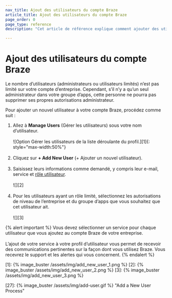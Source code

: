 ```yaml
---
nav_title: Ajout des utilisateurs du compte Braze
article_title: Ajout des utilisateurs du compte Braze
page_order: 0
page_type: reference
description: "Cet article de référence explique comment ajouter des utilisateurs à votre compte d’entreprise."

---
```


# Ajout des utilisateurs du compte Braze

Le nombre d’utilisateurs (administrateurs ou utilisateurs limités) n’est pas limité sur votre compte d’entreprise. Cependant, s’il n’y a qu’un seul administrateur dans votre groupe d’apps, cette personne ne pourra pas supprimer ses propres autorisations administrateur.

Pour ajouter un nouvel utilisateur à votre compte Braze, procédez comme suit :

1. Allez à **Manage Users** (Gérer les utilisateurs) sous votre nom d’utilisateur.<br><br>
   ![Option Gérer les utilisateurs de la liste déroulante du profil.][1]{: style="max-width:50%"}<br><br>
2. Cliquez sur **+ Add New User** (+ Ajouter un nouvel utilisateur).<br><br>
3. Saisissez leurs informations comme demandé, y compris leur e-mail, service et [rôle utilisateur]({{site.baseurl}}/user_guide/administrative/manage_your_braze_users/user_permissions/#editing-user-permissions).<br><br>
   ![][2]<br><br>
4. Pour les utilisateurs ayant un rôle limité, sélectionnez les autorisations de niveau de l’entreprise et du groupe d’apps que vous souhaitez que cet utilisateur ait.<br><br>
   ![][3]

{% alert important %}
Vous devez sélectionner un service pour chaque utilisateur que vous ajoutez au compte Braze de votre entreprise. <br><br>L’ajout de votre service à votre profil d’utilisateur vous permet de recevoir des communications pertinentes sur la façon dont vous utilisez Braze. Vous recevrez le support et les alertes qui vous concernent.
{% endalert %}

[1]: {% image_buster /assets/img/add_new_user_1.png %}
[2]: {% image_buster /assets/img/add_new_user_2.png %}
[3]: {% image_buster /assets/img/add_new_user_3.png %}

[27]: {% image_buster /assets/img/add-user.gif %} "Add a New User Process"
